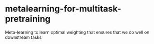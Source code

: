 # metalearning-for-multitask-pretraining
Meta-learning to learn optimal weighting that ensures that we do well on downstream tasks
